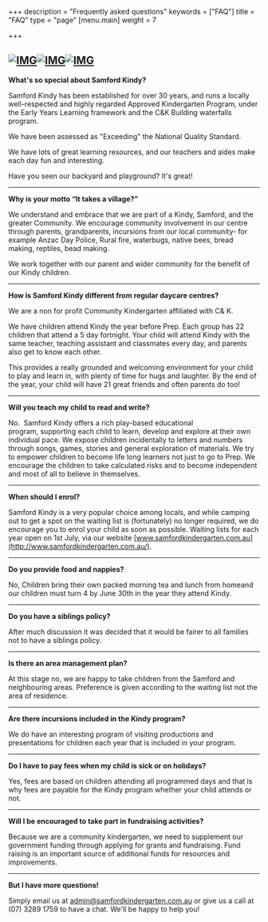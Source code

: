 +++
description = "Frequently asked questions"
keywords = ["FAQ"]
title = "FAQ"
type = "page"
[menu.main]
weight = 7

+++
## [![IMG](http://www.samfordkindergarten.com.au/wp-content/uploads/IMG_0488-300x225.jpg)](http://www.samfordkindergarten.com.au/wp-content/uploads/IMG_0488.jpg)[![IMG](http://www.samfordkindergarten.com.au/wp-content/uploads/IMG_4786-200x300.jpg)](http://www.samfordkindergarten.com.au/wp-content/uploads/IMG_4786.jpg)[![IMG](http://www.samfordkindergarten.com.au/wp-content/uploads/IMG_7397-225x300.jpg)](http://www.samfordkindergarten.com.au/wp-content/uploads/IMG_7397.jpg)

**What's so special about Samford Kindy?**

Samford Kindy has been established for over 30 years, and runs a locally well-respected and highly regarded Approved Kindergarten Program, under the Early Years Learning framework and the C&K Building waterfalls program.

We have been assessed as "Exceeding" the National Quality Standard.

We have lots of great learning resources, and our teachers and aides make each day fun and interesting. 

Have you seen our backyard and playground?  It's great!
** **
**Why is your motto “It takes a village?”** 

We understand and embrace that we are part of a Kindy, Samford, and the greater Community. We encourage community involvement in our centre through parents, grandparents, incursions from our local community- for example Anzac Day Police, Rural fire, waterbugs, native bees, bread making, reptiles, bead making.  

We work together with our parent and wider community for the benefit of our Kindy children.
** **
**How is Samford Kindy different from regular daycare centres?**

We are a non for profit Community Kindergarten affiliated with C& K. 

We have children attend Kindy the year before Prep. Each group has 22 children that attend a 5 day fortnight. Your child will attend Kindy with the same teacher, teaching assistant and classmates every day, and parents also get to know each other.   

This provides a really grounded and welcoming environment for your child to play and learn in, with plenty of time for hugs and laughter. By the end of the year, your child will have 21 great friends and often parents do too! 
** **
**Will you teach my child to read and write?**

No.  Samford Kindy offers a rich play-based educational program, supporting each child to learn, develop and ​explore at their own individual pace.  We expose children incidentally to letters and numbers through songs, games, stories and general exploration of materials.  We try to empower children to become life long learners not just to go to Prep.  We encourage the children to take calculated risks and to become independent and most of all to believe in themselves.
** **
**When should I enrol?**

Samford Kindy is a very popular choice among locals, and while camping out to get a spot on the waiting list is (fortunately) no longer required, we do encourage you to enrol your child as soon as possible. ​ Waiting lists for each year open on 1st July, via our website [www.samfordkindergarten.com.au](http://www.samfordkindergarten.com.au/).
** **
**Do you provide food and nappies?**

No, Children bring their own packed morning tea and lunch from home​ and our children must turn 4 by June 30th in the year they attend Kindy.​
** **
**Do you have a siblings policy?**

After much discussion it was decided that it would be fairer to all families not to have a siblings policy.
** **
**Is there an area management plan?**

At this stage no, we are happy to take children from the Samford and neighbouring areas. Preference is given according to the waiting list not the area of residence.
** **
**Are there incursions included in the Kindy program?**

We do have an interesting program of visiting productions and presentations for children each year that is included in your program.
** **
**Do I have to pay fees when my child is sick or on holidays?**

Yes, fees are based on children attending all programmed days and that is why fees are payable for the Kindy program whether your child attends or not.
** **
**Will I be encouraged to take part in fundraising activities?**

Because we are a community kindergarten, we need to supplement our government funding through applying for grants and fundraising. Fund raising is an important source of additional funds for resources and improvements.
** **
**But I have more questions!**

Simply email us at [admin@samfordkindergarten.com.au](mailto:admin@samfordkindergarten.com.au) or give us a call at (07) 3289 1759 to have a chat.  We'll be happy to help you!